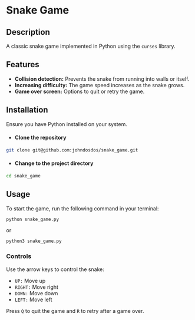 # Snake Game

## Description
A classic snake game implemented in Python using the `curses` library.

## Features
- **Collision detection:** Prevents the snake from running into walls or itself.
- **Increasing difficulty:** The game speed increases as the snake grows.
- **Game over screen:** Options to quit or retry the game.

## Installation
Ensure you have Python installed on your system.

- #### Clone the repository
```bash
git clone git@github.com:johndosdos/snake_game.git
```

- #### Change to the project directory
```bash
cd snake_game
```

## Usage
To start the game, run the following command in your terminal:

```bash
python snake_game.py
```
or
```bash
python3 snake_game.py
```

### Controls
Use the arrow keys to control the snake:
- `UP:` Move up
- `RIGHT:` Move right
- `DOWN:` Move down
- `LEFT:` Move left

Press `Q` to quit the game and `R` to retry after a game over.

